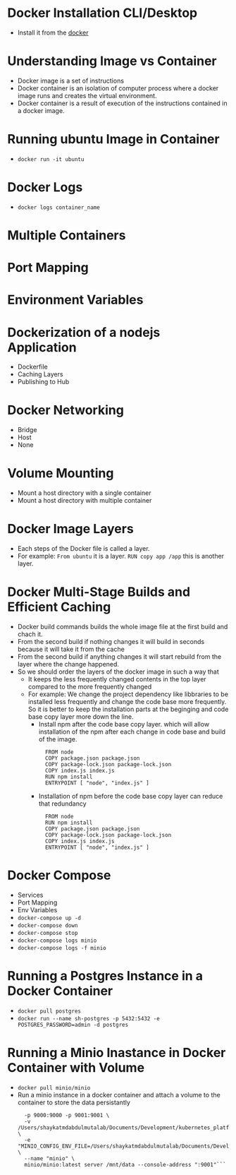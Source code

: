 # Docker Installation CLI/Desktop
  - Install it from the [docker](https://docs.docker.com/desktop/setup/install/mac-install/)

# Understanding Image vs Container
  - Docker image is a set of instructions
  - Docker container is an isolation of computer process where a docker image runs and creates the virtual environment.
  - Docker container is a result of execution of the instructions contained in a docker image.

# Running ubuntu Image in Container
  - ```docker run -it ubuntu```

# Docker Logs
  - ```docker logs container_name```

# Multiple Containers

# Port Mapping

# Environment Variables

# Dockerization of a nodejs Application
  - Dockerfile
  - Caching Layers
  - Publishing to Hub

# Docker Networking
  - Bridge
  - Host
  - None

# Volume Mounting
  - Mount a host directory with a single container 
  - Mount a host directory with multiple container

# Docker Image Layers
  - Each steps of the Docker file is called a layer. 
  - For example: ```From ubuntu``` it is a layer. ```RUN copy app /app``` this is another layer.

# Docker Multi-Stage Builds and Efficient Caching
  - Docker build commands builds the whole image file at the first build and chach it.
  - From the second build if nothing changes it will build in seconds because it will take it from the cache
  - From the second build if anything changes it will start rebuild from the layer where the change happened.
  - So we should order the layers of the docker image in such a way that 
    - It keeps the less frequently changed contents in the top layer compared to the more frequently changed
    - For example: We change the project dependency like libbraries to be installed less frequently and change the code base more frequently. So it is better to keep the installation parts at the beginging and code base copy layer more down the line.
      - Install npm after the code base copy layer. which will allow installation of the npm after each change in code base and build of the image.
        ```
          FROM node
          COPY package.json package.json
          COPY package-lock.json package-lock.json
          COPY index.js index.js
          RUN npm install
          ENTRYPOINT [ "node", "index.js" ]
        ```
      - Installation of npm before the code base copy layer can reduce that redundancy 
        ```
          FROM node
          RUN npm install
          COPY package.json package.json
          COPY package-lock.json package-lock.json
          COPY index.js index.js
          ENTRYPOINT [ "node", "index.js" ]
        ```

# Docker Compose 
  - Services
  - Port Mapping
  - Env Variables
  - ```docker-compose up -d```
  - ```docker-compose down```
  - ```docker-compose stop```
  - ```docker-compose logs minio```
  - ```docker-compose logs -f minio```

# Running a Postgres Instance in a Docker Container
  - ```docker pull postgres```
  - ```docker run --name sh-postgres -p 5432:5432 -e POSTGRES_PASSWORD=admin -d postgres```

# Running a Minio Inastance in Docker Container with Volume
  - ```docker pull minio/minio```
  - Run a minio instance in a docker container and attach a volume to the container to store the data persistantly 
    ```docker run -dt \
      -p 9000:9000 -p 9001:9001 \
      -v /Users/shaykatmdabdulmutalab/Documents/Development/kubernetes_platform_iac/data:/mnt/data \
      -e "MINIO_CONFIG_ENV_FILE=/Users/shaykatmdabdulmutalab/Documents/Development/kubernetes_platform_iac/config.env" \
      --name "minio" \
      minio/minio:latest server /mnt/data --console-address ":9001"```
